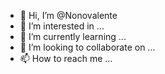 - 👋 Hi, I’m @Nonovalente
- 👀 I’m interested in ...
- 🌱 I’m currently learning ...
- 💞️ I’m looking to collaborate on ...
- 📫 How to reach me ...

<!---
Nonovalente/Nonovalente is a ✨ special ✨ repository because its `README.md` (this file) appears on your GitHub profile.
You can click the Preview link to take a look at your changes.
--->
